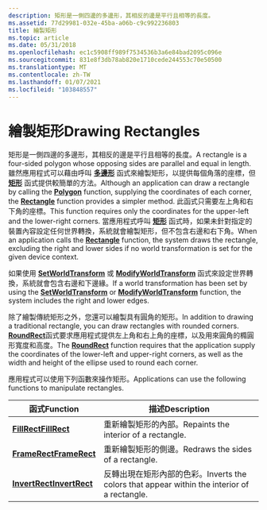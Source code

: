 ```yaml
---
description: 矩形是一側四邊的多邊形，其相反的邊是平行且相等的長度。
ms.assetid: 77d29981-032e-45ba-a06b-c9c992236803
title: 繪製矩形
ms.topic: article
ms.date: 05/31/2018
ms.openlocfilehash: ec1c5908ff989f7534536b3a6e84bad2095c096e
ms.sourcegitcommit: 831e8f3db78ab820e1710cede244553c70e50500
ms.translationtype: MT
ms.contentlocale: zh-TW
ms.lasthandoff: 01/07/2021
ms.locfileid: "103848557"
---
```

# <a name="drawing-rectangles"></a><span data-ttu-id="0051f-103">繪製矩形</span><span class="sxs-lookup"><span data-stu-id="0051f-103">Drawing Rectangles</span></span>

<span data-ttu-id="0051f-104">矩形是一側四邊的多邊形，其相反的邊是平行且相等的長度。</span><span class="sxs-lookup"><span data-stu-id="0051f-104">A rectangle is a four-sided polygon whose opposing sides are parallel and equal in length.</span></span> <span data-ttu-id="0051f-105">雖然應用程式可以藉由呼叫 [**多邊形**](/windows/desktop/api/Wingdi/nf-wingdi-polygon) 函式來繪製矩形，以提供每個角落的座標，但 [**矩形**](/windows/desktop/api/Wingdi/nf-wingdi-rectangle) 函式提供較簡單的方法。</span><span class="sxs-lookup"><span data-stu-id="0051f-105">Although an application can draw a rectangle by calling the [**Polygon**](/windows/desktop/api/Wingdi/nf-wingdi-polygon) function, supplying the coordinates of each corner, the [**Rectangle**](/windows/desktop/api/Wingdi/nf-wingdi-rectangle) function provides a simpler method.</span></span> <span data-ttu-id="0051f-106">此函式只需要左上角和右下角的座標。</span><span class="sxs-lookup"><span data-stu-id="0051f-106">This function requires only the coordinates for the upper-left and the lower-right corners.</span></span> <span data-ttu-id="0051f-107">當應用程式呼叫 [**矩形**](/windows/win32/api/wingdi/nf-wingdi-rectangle) 函式時，如果未針對指定的裝置內容設定任何世界轉換，系統就會繪製矩形，但不包含右邊和右下角。</span><span class="sxs-lookup"><span data-stu-id="0051f-107">When an application calls the [**Rectangle**](/windows/win32/api/wingdi/nf-wingdi-rectangle) function, the system draws the rectangle, excluding the right and lower sides if no world transformation is set for the given device context.</span></span>

<span data-ttu-id="0051f-108">如果使用 [**SetWorldTransform**](/windows/desktop/api/Wingdi/nf-wingdi-setworldtransform) 或 [**ModifyWorldTransform**](/windows/desktop/api/Wingdi/nf-wingdi-modifyworldtransform) 函式來設定世界轉換，系統就會包含右邊和下邊緣。</span><span class="sxs-lookup"><span data-stu-id="0051f-108">If a world transformation has been set by using the [**SetWorldTransform**](/windows/desktop/api/Wingdi/nf-wingdi-setworldtransform) or [**ModifyWorldTransform**](/windows/desktop/api/Wingdi/nf-wingdi-modifyworldtransform) function, the system includes the right and lower edges.</span></span>

<span data-ttu-id="0051f-109">除了繪製傳統矩形之外，您還可以繪製具有圓角的矩形。</span><span class="sxs-lookup"><span data-stu-id="0051f-109">In addition to drawing a traditional rectangle, you can draw rectangles with rounded corners.</span></span> <span data-ttu-id="0051f-110">[**RoundRect**](/windows/desktop/api/Wingdi/nf-wingdi-roundrect)函式要求應用程式提供左上角和右上角的座標，以及用來圓角的橢圓形寬度和高度。</span><span class="sxs-lookup"><span data-stu-id="0051f-110">The [**RoundRect**](/windows/desktop/api/Wingdi/nf-wingdi-roundrect) function requires that the application supply the coordinates of the lower-left and upper-right corners, as well as the width and height of the ellipse used to round each corner.</span></span>

<span data-ttu-id="0051f-111">應用程式可以使用下列函數來操作矩形。</span><span class="sxs-lookup"><span data-stu-id="0051f-111">Applications can use the following functions to manipulate rectangles.</span></span>



| <span data-ttu-id="0051f-112">函式</span><span class="sxs-lookup"><span data-stu-id="0051f-112">Function</span></span>                         | <span data-ttu-id="0051f-113">描述</span><span class="sxs-lookup"><span data-stu-id="0051f-113">Description</span></span>                                                        |
|----------------------------------|--------------------------------------------------------------------|
| [<span data-ttu-id="0051f-114">**FillRect**</span><span class="sxs-lookup"><span data-stu-id="0051f-114">**FillRect**</span></span>](/windows/desktop/api/Winuser/nf-winuser-fillrect)     | <span data-ttu-id="0051f-115">重新繪製矩形的內部。</span><span class="sxs-lookup"><span data-stu-id="0051f-115">Repaints the interior of a rectangle.</span></span>                              |
| [<span data-ttu-id="0051f-116">**FrameRect**</span><span class="sxs-lookup"><span data-stu-id="0051f-116">**FrameRect**</span></span>](/windows/desktop/api/Winuser/nf-winuser-framerect)   | <span data-ttu-id="0051f-117">重新繪製矩形的側邊。</span><span class="sxs-lookup"><span data-stu-id="0051f-117">Redraws the sides of a rectangle.</span></span>                                  |
| [<span data-ttu-id="0051f-118">**InvertRect**</span><span class="sxs-lookup"><span data-stu-id="0051f-118">**InvertRect**</span></span>](/windows/desktop/api/Winuser/nf-winuser-invertrect) | <span data-ttu-id="0051f-119">反轉出現在矩形內部的色彩。</span><span class="sxs-lookup"><span data-stu-id="0051f-119">Inverts the colors that appear within the interior of a rectangle.</span></span> |



 

 

 
